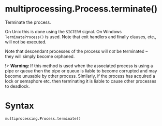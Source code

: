 # multiprocessing.Process.terminate()

Terminate the process.

On Unix this is done using the `SIGTERM` signal. On Windows `TerminateProcess()` is used. Note that exit handlers and finally clauses, etc., will not be executed.

Note that descendant processes of the process will *not* be terminated – they will simply become orphaned.

!> **Warning:**  If this method is used when the associated process is using a pipe or queue then the pipe or queue is liable to become corrupted and may become unusable by other process. Similarly, if the process has acquired a lock or semaphore etc. then terminating it is liable to cause other processes to deadlock.

# Syntax

```python
multiprocessing.Process.terminate()
```